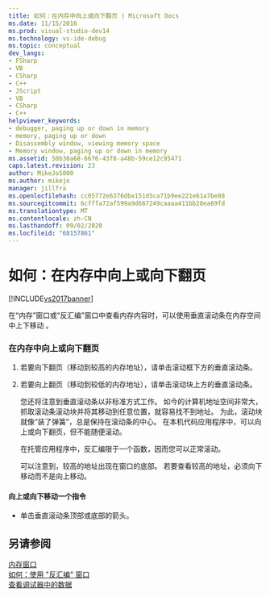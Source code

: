 ```yaml
---
title: 如何：在内存中向上或向下翻页 | Microsoft Docs
ms.date: 11/15/2016
ms.prod: visual-studio-dev14
ms.technology: vs-ide-debug
ms.topic: conceptual
dev_langs:
- FSharp
- VB
- CSharp
- C++
- JScript
- VB
- CSharp
- C++
helpviewer_keywords:
- debugger, paging up or down in memory
- memory, paging up or down
- Disassembly window, viewing memory space
- Memory window, paging up or down in memory
ms.assetid: 50b30a68-66f6-43f8-a48b-59ce12c95471
caps.latest.revision: 23
author: MikeJo5000
ms.author: mikejo
manager: jillfra
ms.openlocfilehash: cc05772e6376dbe151d5ca71b9ee221e61a7be88
ms.sourcegitcommit: 6cfffa72af599a9d667249caaaa411bb28ea69fd
ms.translationtype: MT
ms.contentlocale: zh-CN
ms.lasthandoff: 09/02/2020
ms.locfileid: "68157861"
---
```

# <a name="how-to-page-up-or-down-in-memory"></a>如何：在内存中向上或向下翻页
[!INCLUDE[vs2017banner](../includes/vs2017banner.md)]

在“内存”窗口或“反汇编”窗口中查看内存内容时，可以使用垂直滚动条在内存空间中上下移动 。  
  
### <a name="to-page-up-or-down-in-memory"></a>在内存中向上或向下翻页  
  
1. 若要向下翻页（移动到较高的内存地址），请单击滚动框下方的垂直滚动条。  
  
2. 若要向上翻页（移动到较低的内存地址），请单击滚动块上方的垂直滚动条。  
  
   您还将注意到垂直滚动条以非标准方式工作。 如今的计算机地址空间非常大，抓取滚动条滚动块并将其移动到任意位置，就容易找不到地址。 为此，滚动块就像“装了弹簧”，总是保持在滚动条的中心。 在本机代码应用程序中，可以向上或向下翻页，但不能随便滚动。  
  
   在托管应用程序中，反汇编限于一个函数，因而您可以正常滚动。  
  
   可以注意到，较高的地址出现在窗口的底部。 若要查看较高的地址，必须向下移动而不是向上移动。  
  
#### <a name="to-move-up-or-down-one-instruction"></a>向上或向下移动一个指令  
  
- 单击垂直滚动条顶部或底部的箭头。  
  
## <a name="see-also"></a>另请参阅  
 [内存窗口](../debugger/memory-windows.md)   
 [如何：使用 "反汇编" 窗口](../debugger/how-to-use-the-disassembly-window.md)   
 [查看调试器中的数据](../debugger/viewing-data-in-the-debugger.md)
